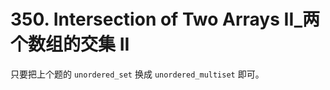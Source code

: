 # 350. Intersection of Two Arrays II_两个数组的交集 II

只要把上个题的 `unordered_set` 换成 `unordered_multiset` 即可。